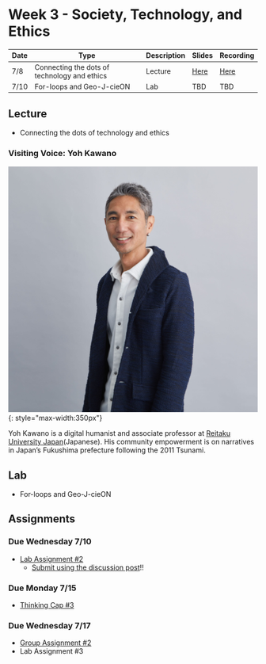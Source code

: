 # Week 3 - Society, Technology, and Ethics

Date|Type|Description|Slides|Recording|
|---|----|-----------|------|---------|
|7/8|Connecting the dots of technology and ethics|Lecture|[Here](../materials/AA191_S_W3_Lecture_3.pdf)|[Here](https://ucla.zoom.us/rec/share/spkrBdRJbvpPsZx3MA9riP_kSEt82ujcT5iH5CopEUvGbKFcvqGsmAsk6xZTvh4m.Ar0NqtkRHuxe1Q3o)|
|7/10|For-loops and Geo-J-cieON|Lab|TBD|TBD|

## Lecture

- Connecting the dots of technology and ethics

### Visiting Voice: Yoh Kawano

![../media/yohkawano.jpg](../media/yohkawano.jpg){: style="max-width:350px"}

Yoh Kawano is a digital humanist and associate professor at [Reitaku University Japan](https://www.reitaku-u.ac.jp/about/teachers/1776447/)(Japanese). His community empowerment is on narratives in Japan’s Fukushima prefecture following the 2011 Tsunami.

## Lab

- For-loops and Geo-J-cieON

## Assignments

### Due Wednesday 7/10

- [Lab Assignment #2](../assignments/week2/lab_assignment.md)
  - [Submit using the discussion post](../help/submit.md)!!

### Due Monday 7/15

- [Thinking Cap #3](../assignments/week3/thinking_cap.md)

### Due Wednesday 7/17

- [Group Assignment #2](../assignments/week2/group_assignment.md)
- Lab Assignment #3
